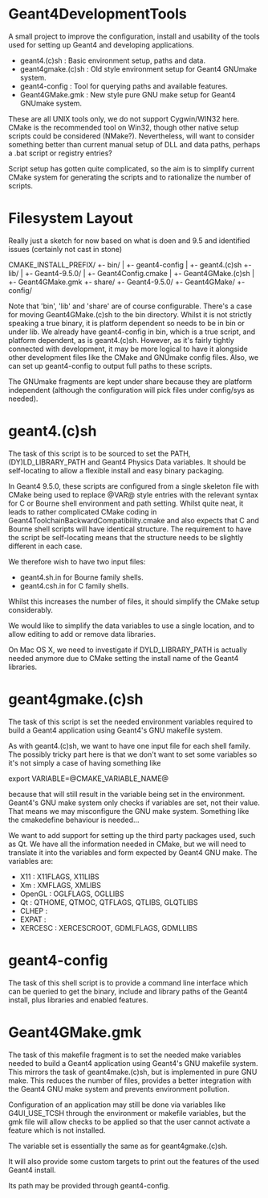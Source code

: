 Geant4DevelopmentTools
======================
A small project to improve the configuration, install and usability of
the tools used for setting up Geant4 and developing applications.

* geant4.(c)sh : Basic environment setup, paths and data.
* geant4gmake.(c)sh : Old style environment setup for Geant4 GNUmake system.
* geant4-config : Tool for querying paths and available features.
* Geant4GMake.gmk : New style pure GNU make setup for Geant4 GNUmake system.

These are all UNIX tools only, we do not support Cygwin/WIN32 here.
CMake is the recommended tool on Win32, though other native setup scripts
could be considered (NMake?). Nevertheless, will want to consider
something better than current manual setup of DLL and data paths, perhaps
a .bat script or registry entries?

Script setup has gotten quite complicated, so the aim is to simplify current
CMake system for generating the scripts and to rationalize the number
of scripts.


Filesystem Layout
=================
Really just a sketch for now based on what is doen and 9.5 and identified
issues (certainly not cast in stone)

CMAKE_INSTALL_PREFIX/
+- bin/
|  +- geant4-config
|  +- geant4.(c)sh
+- lib/
|   +- Geant4-9.5.0/
|      +- Geant4Config.cmake
|      +- Geant4GMake.(c)sh
|      +- Geant4GMake.gmk
+- share/
   +- Geant4-9.5.0/
      +- Geant4GMake/
         +- config/

Note that 'bin', 'lib' and 'share' are of course configurable.
There's a case for moving Geant4GMake.(c)sh to the bin directory. Whilst
it is not strictly speaking a true binary, it is platform dependent so
needs to be in bin or under lib. We already have geant4-config in bin,
which is a true script, and platform dependent, as is geant4.(c)sh.
However, as it's fairly tightly connected with development, it may be
more logical to have it alongside other development files like the
CMake and GNUmake config files. Also, we can set up geant4-config
to output full paths to these scripts.

The GNUmake fragments are kept under share because they are platform
independent (although the configuration will pick files under
config/sys as needed).


geant4.(c)sh
============
The task of this script is to be sourced to set the PATH, 
(DY)LD_LIBRARY_PATH and Geant4 Physics Data variables. It should be 
self-locating to allow a flexible install and easy binary packaging.

In Geant4 9.5.0, these scripts are configured from a single skeleton
file with CMake being used to replace @VAR@ style entries with the relevant 
syntax for C or Bourne shell environment and path setting. Whilst quite
neat, it leads to rather complicated CMake coding in 
Geant4ToolchainBackwardCompatibility.cmake and also expects that C and
Bourne shell scripts will have identical structure. The requirement to
have the script be self-locating means that the structure needs to 
be slightly different in each case.

We therefore wish to have two input files:

* geant4.sh.in for Bourne family shells.
* geant4.csh.in for C family shells.

Whilst this increases the number of files, it should simplify the CMake
setup considerably.

We would like to simplify the data variables to use a single location,
and to allow editing to add or remove data libraries.

On Mac OS X, we need to investigate if DYLD_LIBRARY_PATH is actually
needed anymore due to CMake setting the install name of the Geant4
libraries.


geant4gmake.(c)sh
=================
The task of this script is set the needed environment variables required
to build a Geant4 application using Geant4's GNU makefile system.

As with geant4.(c)sh, we want to have one input file for each shell family.
The possibly tricky part here is that we don't want to set some variables
so it's not simply a case of having something like

export VARIABLE=@CMAKE_VARIABLE_NAME@

because that will still result in the variable being set in the environment.
Geant4's GNU make system only checks if variables are set, not their value.
That means we may misconfigure the GNU make system. Something like the
cmakedefine behaviour is needed...

We want to add support for setting up the third party packages used, such
as Qt. We have all the information needed in CMake, but we will need to
translate it into the variables and form expected by Geant4 GNU make.
The variables are:

* X11 : X11FLAGS, X11LIBS
* Xm  : XMFLAGS, XMLIBS
* OpenGL : OGLFLAGS, OGLLIBS
* Qt :  QTHOME, QTMOC, QTFLAGS, QTLIBS, GLQTLIBS
* CLHEP :
* EXPAT :
* XERCESC : XERCESCROOT, GDMLFLAGS, GDMLLIBS


geant4-config
=============
The task of this shell script is to provide a command line interface which
can be queried to get the binary, include and library paths of the Geant4
install, plus libraries and enabled features.


Geant4GMake.gmk
===============
The task of this makefile fragment is to set the needed make variables
needed to build a Geant4 application using Geant4's GNU makefile system.
This mirrors the task of geant4make.(c)sh, but is implemented in pure
GNU make. This reduces the number of files, provides a better integration
with the Geant4 GNU make system and prevents environment pollution.

Configuration of an application may still be done via variables like
G4UI_USE_TCSH through the environment or makefile variables, but the gmk
file will allow checks to be applied so that the user cannot activate a
feature which is not installed.

The variable set is essentially the same as for geant4gmake.(c)sh.

It will also provide some custom targets to print out the features of the
used Geant4 install.

Its path may be provided through geant4-config.   
